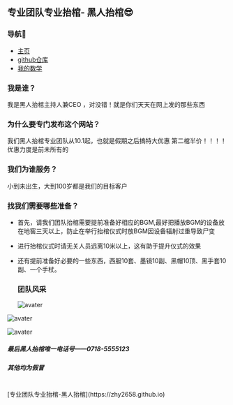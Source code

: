 ## 专业团队专业抬棺- 黑人抬棺😎

### 导航🧐

- [主页](https://zhy2658.github.io/home.html)
- [github仓库](https://github.com/zhy2658/zhy2658.github.io)
- [我的数学](https://github.com/zhy2658/zhy2658.github.io/mymath1.md)

### 我是谁？

我是黑人抬棺主持人兼CEO ，对没错！就是你们天天在网上发的那些东西

### 为什么要专门发布这个网站？

我们黑人抬棺专业团队从10.1起，也就是假期之后搞特大优惠
第二棺半价！！！！优惠力度是前未所有的

### 我们为谁服务？

小到未出生，大到100岁都是我们的目标客户

### 找我们需要哪些准备？

- 首先，请我们团队抬棺需要提前准备好相应的BGM,最好把播放BGM的设备放在地窖三天以上，防止在举行抬棺仪式时放BGM因设备辐射过重导致尸变

- 进行抬棺仪式时请无关人员远离10米以上，这有助于提升仪式的效果

- 还有提前准备好必要的一些东西，西服10套、墨镜10副、黑帽10顶、黑手套10副、一个手杖。
  
  ### 团队风采
  
  ![avater](https://www.v2fy.com/asset/0i/ChineseBQB/067NegroCarryingACoffin_%E9%BB%91%E4%BA%BA%E6%8A%AC%E6%A3%BA%E2%9A%B0BQB/%E9%BB%91%E4%BA%BA%E6%8A%AC%E6%A3%BA00031-%E9%BB%91%E5%93%A5%E4%B8%80%E7%AC%91%E7%94%9F%E6%AD%BB%E9%9A%BE%E6%96%99.jpg)

![avater](https://ts1.cn.mm.bing.net/th/id/R-C.646d1039359ae9a83714cb9e4ac01062?rik=Uu2%2fGClI5FgqgA&riu=http%3a%2f%2fpic.uzzf.com%2fup%2f2020-4%2f15867467319526457.gif&ehk=k10E1uC82C%2bKvQ4UMtnML4syW6x%2fgdb4RRF8nm65wGA%3d&risl=&pid=ImgRaw&r=0)

![avater](https://ts1.cn.mm.bing.net/th/id/R-C.6e77b892af98fafda8cf522c0a85b776?rik=yLM51F3ZOj3N9g&riu=http%3a%2f%2fpic.uzzf.com%2fup%2f2020-4%2f15867467334542921.gif&ehk=OF68XOC6TO1lWE0up1YquFzKGzOKeUCMWl8EYzyPiao%3d&risl=&pid=ImgRaw&r=0)

##### 最后黑人抬棺唯一电话号——0718-5555123

##### 其他均为假冒

<br>
[专业团队专业抬棺-黑人抬棺](https://zhy2658.github.io)

<br><br><br>

